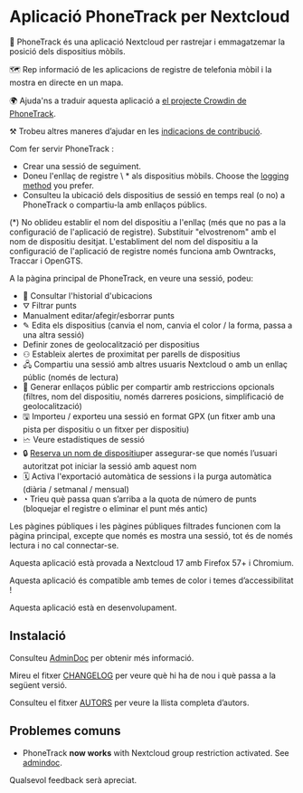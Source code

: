 # Aplicació PhoneTrack per Nextcloud

📱 PhoneTrack és una aplicació Nextcloud per rastrejar i emmagatzemar la posició dels dispositius mòbils.

🗺 Rep informació de les aplicacions de registre de telefonia mòbil i la mostra en directe en un mapa.

🌍 Ajuda'ns a traduir aquesta aplicació a [el projecte Crowdin de PhoneTrack](https://crowdin.com/project/phonetrack).

⚒ Trobeu altres maneres d’ajudar en les [indicacions de contribució](https://gitlab.com/eneiluj/phonetrack-oc/blob/master/CONTRIBUTING.md).

Com fer servir PhoneTrack :

- Crear una sessió de seguiment.
- Doneu l'enllaç de registre \ \* als dispositius mòbils. Choose the [logging method](https://gitlab.com/eneiluj/phonetrack-oc/wikis/userdoc#logging-methods) you prefer.
- Consulteu la ubicació dels dispositius de sessió en temps real (o no) a PhoneTrack o compartiu-la amb enllaços públics.

(\*) No oblideu establir el nom del dispositiu a l'enllaç (més que no pas a la configuració de l'aplicació de registre). Substituir "elvostrenom" amb el nom de dispositiu desitjat.
L'establiment del nom del dispositiu a la configuració de l'aplicació de registre només funciona amb Owntracks, Traccar i OpenGTS.

A la pàgina principal de PhoneTrack, en veure una sessió, podeu:

- 📍 Consultar l'historial d'ubicacions
- ⛛ Filtrar punts
- Manualment editar/afegir/esborrar punts
- ✎ Edita els dispositius (canvia el nom, canvia el color / la forma, passa a una altra sessió)
- Definir zones de geolocalització per dispositius
- ⚇ Estableix alertes de proximitat per parells de dispositius
- 🖧 Compartiu una sessió amb altres usuaris Nextcloud o amb un enllaç públic (només de lectura)
- 🔗 Generar enllaços públic per compartir amb restriccions opcionals (filtres, nom del dispositiu, només darreres posicions, simplificació de geolocalització)
- 🖫 Importeu / exporteu una sessió en format GPX (un fitxer amb una pista per dispositiu o un fitxer per dispositiu)
- 🗠 Veure estadístiques de sessió
- 🔒 [Reserva un nom de dispositiu](https://gitlab.com/eneiluj/phonetrack-oc/wikis/userdoc#device-name-reservation)per assegurar-se que només l’usuari autoritzat pot iniciar la sessió amb aquest nom
- 🗓 Activa l'exportació automàtica de sessions i la purga automàtica (diària / setmanal / mensual)
- ◔ Trieu què passa quan s’arriba a la quota de número de punts (bloquejar el registre o eliminar el punt més antic)

Les pàgines públiques i les pàgines públiques filtrades funcionen com la pàgina principal, excepte que només es mostra una sessió, tot és de només lectura i no cal connectar-se.

Aquesta aplicació està provada a Nextcloud 17 amb Firefox 57+ i Chromium.

Aquesta aplicació és compatible amb temes de color i temes d’accessibilitat !

Aquesta aplicació està en desenvolupament.

## Instalació

Consulteu [AdminDoc](https://gitlab.com/eneiluj/phonetrack-oc/wikis/admindoc) per obtenir més informació.

Mireu el fitxer [CHANGELOG](https://gitlab.com/eneiluj/phonetrack-oc/blob/master/CHANGELOG.md#change-log) per veure què hi ha de nou i què passa a la següent versió.

Consulteu el fitxer [AUTORS](https://gitlab.com/eneiluj/phonetrack-oc/blob/master/AUTHORS.md#authors) per veure la llista completa d’autors.

## Problemes comuns

- PhoneTrack **now works** with Nextcloud group restriction activated. See [admindoc](https://gitlab.com/eneiluj/phonetrack-oc/wikis/admindoc#issue-with-phonetrack-restricted-to-some-groups-in-nextcloud).

Qualsevol feedback serà apreciat.

